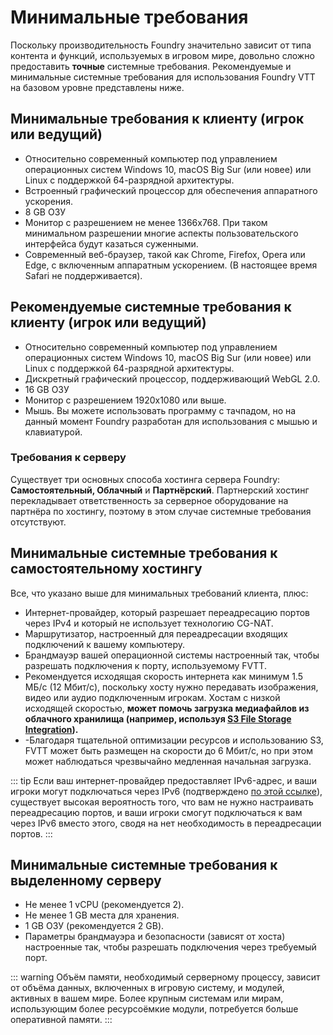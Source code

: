 # Минимальные требования

Поскольку производительность Foundry значительно зависит от типа контента и функций, используемых в игровом мире, довольно сложно предоставить **точные** системные требования. Рекомендуемые и минимальные системные требования для использования Foundry VTT на базовом уровне представлены ниже.  

## Минимальные требования к клиенту (игрок или ведущий)

- Относительно современный компьютер под управлением операционных систем Windows 10, macOS Big Sur (или новее) или Linux с поддержкой 64-разрядной архитектуры.
- Встроенный графический процессор для обеспечения аппаратного ускорения.
- 8 GB ОЗУ
- Монитор с разрешением не менее 1366x768. При таком минимальном разрешении многие аспекты пользовательского интерфейса будут казаться суженными.
- Современный веб-браузер, такой как Chrome, Firefox, Opera или Edge, с включенным аппаратным ускорением. (В настоящее время Safari не поддерживается).

## Рекомендуемые системные требования к клиенту (игрок или ведущий)

- Относительно современный компьютер под управлением операционных систем Windows 10, macOS Big Sur (или новее) или Linux с поддержкой 64-разрядной архитектуры.
- Дискретный графический процессор, поддерживающий WebGL 2.0.
- 16 GB ОЗУ
- Монитор с разрешением 1920х1080 или выше.
- Мышь. Вы можете использовать программу с тачпадом, но на данный момент Foundry разработан для использования с мышью и клавиатурой.

### Требования к серверу 

Существует три основных способа хостинга сервера Foundry: **Самостоятельный, Облачный** и **Партнёрский**. Партнерский хостинг перекладывает ответственность за серверное оборудование на партнёра по хостингу, поэтому в этом случае системные требования отсутствуют.

## Минимальные системные требования к самостоятельному хостингу

Все, что указано выше для минимальных требований клиента, плюс:

- Интернет-провайдер, который разрешает переадресацию портов через IPv4 и который не использует технологию CG-NAT.
- Маршрутизатор, настроенный для переадресации входящих подключений к вашему компьютеру.
- Брандмауэр вашей операционной системы настроенный так, чтобы разрешать подключения к порту, используемому FVTT.
- Рекомендуется исходящая скорость интернета как минимум 1.5 МБ/c (12 Мбит/c), поскольку хосту нужно передавать изображения, видео или аудио подключенным игрокам. Хостам с низкой исходящей скоростью, **может помочь загрузка медиафайлов из облачного хранилища (например, используя [**S3 File Storage Integration**](../advanced/aws-s3.md)).**
- -Благодаря тщательной оптимизации ресурсов и использованию S3, FVTT может быть размещен на скорости до 6 Мбит/с, но при этом может наблюдаться чрезвычайно медленная начальная загрузка.

::: tip
Если ваш интернет-провайдер предоставляет IPv6-адрес, и ваши игроки могут подключаться через IPv6 (подтверждено [по этой ссылке](https://test-ipv6.com/)), существует высокая вероятность того, что вам не нужно настраивать переадресацию портов, и ваши игроки смогут подключаться к вам через IPv6 вместо этого, сводя на нет необходимость в переадресации портов.
:::

## Минимальные системные требования к выделенному серверу

- Не менее 1 vCPU (рекомендуется 2).
- Не менее 1 GB места для хранения.
- 1 GB ОЗУ (рекомендуется 2 GB).
- Параметры брандмауэра и безопасности (зависят от хоста) настроенные так, чтобы разрешать подключения через требуемый порт.

::: warning 
Объём памяти, необходимый серверному процессу, зависит от объёма данных, включенных в игровую систему, и модулей, активных в вашем мире. Более крупным системам или мирам, использующим более ресурсоёмкие модули, потребуется больше оперативной памяти.
:::
